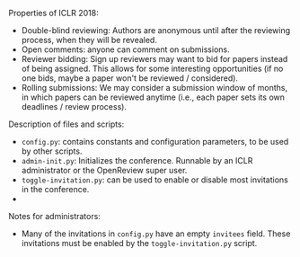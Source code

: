 Properties of ICLR 2018:

- Double-blind reviewing: Authors are anonymous until after the reviewing process, when they will be revealed.
- Open comments: anyone can comment on submissions.
- Reviewer bidding: Sign up reviewers may want to bid for papers instead of being assigned. This allows for some interesting opportunities (if no one bids, maybe a paper won't be reviewed / considered).
- Rolling submissions: We may consider a submission window of months, in which papers can be reviewed anytime (i.e., each paper sets its own deadlines / review process).

Description of files and scripts:

- `config.py`: contains constants and configuration parameters, to be used by other scripts.
- `admin-init.py`: Initializes the conference. Runnable by an ICLR administrator or the OpenReview super user.
- `toggle-invitation.py`: can be used to enable or disable most invitations in the conference.
-

Notes for administrators:
- Many of the invitations in `config.py` have an empty `invitees` field. These invitations must be enabled by the `toggle-invitation.py` script.
